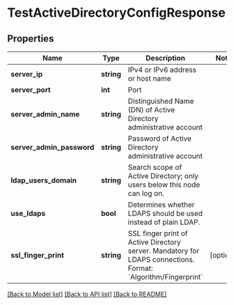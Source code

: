 # TestActiveDirectoryConfigResponse

## Properties
Name | Type | Description | Notes
------------ | ------------- | ------------- | -------------
**server_ip** | **string** | IPv4 or IPv6 address or host name | 
**server_port** | **int** | Port | 
**server_admin_name** | **string** | Distinguished Name (DN) of Active Directory administrative account | 
**server_admin_password** | **string** | Password of Active Directory administrative account | 
**ldap_users_domain** | **string** | Search scope of Active Directory; only users below this node can log on. | 
**use_ldaps** | **bool** | Determines whether LDAPS should be used instead of plain LDAP. | 
**ssl_finger_print** | **string** | SSL finger print of Active Directory server. Mandatory for LDAPS connections. Format: &#x60;Algorithm/Fingerprint&#x60; | [optional] 

[[Back to Model list]](../README.md#documentation-for-models) [[Back to API list]](../README.md#documentation-for-api-endpoints) [[Back to README]](../README.md)


